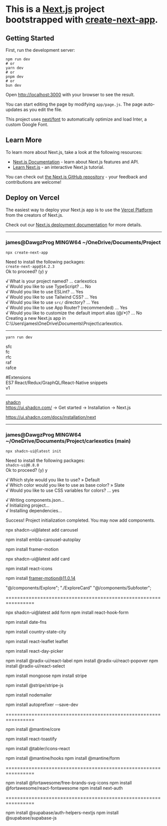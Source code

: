 <!DOCTYPE html>
<html lang="en">

<head>
    <meta charset="UTF-8">
    <meta name="viewport" content="width=device-width, initial-scale=1.0">
    <title>README</title>
</head>

<body>
    <h1>This is a <a href="https://nextjs.org/">Next.js</a> project bootstrapped with <a
            href="https://github.com/vercel/next.js/tree/canary/packages/create-next-app">create-next-app</a>.</h1>
    <h2>Getting Started</h2>
    <p>First, run the development server:</p>
    <pre><code>npm run dev
# or
yarn dev
# or
pnpm dev
# or
bun dev
</code></pre>
    <p>Open <a href="http://localhost:3000">http://localhost:3000</a> with your browser to see the result.</p>
    <p>You can start editing the page by modifying <code>app/page.js</code>. The page auto-updates as you edit the
        file.</p>
    <p>This project uses <a href="https://nextjs.org/docs/basic-features/font-optimization">next/font</a> to automatically
        optimize and load Inter, a custom Google Font.</p>
    <h2>Learn More</h2>
    <p>To learn more about Next.js, take a look at the following resources:</p>
    <ul>
        <li><a href="https://nextjs.org/docs">Next.js Documentation</a> - learn about Next.js features and API.</li>
        <li><a href="https://nextjs.org/learn">Learn Next.js</a> - an interactive Next.js tutorial.</li>
    </ul>
    <p>You can check out <a href="https://github.com/vercel/next.js/">the Next.js GitHub repository</a> - your feedback
        and contributions are welcome!</p>
    <h2>Deploy on Vercel</h2>
    <p>The easiest way to deploy your Next.js app is to use the <a
            href="https://vercel.com/new?utm_medium=default-template&amp;filter=next.js&amp;utm_source=create-next-app&amp;utm_campaign=create-next-app-readme">Vercel
            Platform</a> from the creators of Next.js.</p>
    <p>Check out our <a href="https://nextjs.org/docs/deployment">Next.js deployment documentation</a> for more
        details.</p>
    <hr>
    <h3>james@DawgzProg MINGW64 ~/OneDrive/Documents/Project</h3>
    <p><code>npx create-next-app</code></p>
    <p>Need to install the following packages:<br><code>create-next-app@14.2.3</code><br>Ok to proceed? (y) y</p>
    <p>√ What is your project named? ... carlexotics<br>√ Would you like to use TypeScript? ... No <br>√ Would you
        like to use ESLint? ... Yes<br>√ Would you like to use Tailwind CSS? ... Yes<br>√ Would you like to use
        <code>src/</code> directory? ... Yes<br>√ Would you like to use App Router? (recommended) ... Yes<br>√ Would
        you like to customize the default import alias (@/*)? ... No<br>Creating a new Next.js app in
        C:\Users\james\OneDrive\Documents\Project\carlexotics.</p>
    <hr>
    <p><code>yarn run dev</code></p>
    <p>sfc<br>fc<br>rfc<br>raf<br>rafce</p>
    <p>#Extensions<br>ES7 React/Redux/GraphQL/React-Native snippets<br>v1</p>
    <hr>
    <p><a href="https://ui.shadcn.com/">shadcn</a><br><a href="https://ui.shadcn.com/">https://ui.shadcn.com/</a> -&gt;
        Get started -&gt; Installation -&gt; Next.js</p>
    <p><a href="https://ui.shadcn.com/docs/installation/next">https://ui.shadcn.com/docs/installation/next</a></p>
    <hr>
    <h3>james@DawgzProg MINGW64 ~/OneDrive/Documents/Project/carlexotics (main)</h3>
    <p><code>npx shadcn-ui@latest init</code></p>
    <p>Need to install the following packages:<br><code>shadcn-ui@0.8.0</code><br>Ok to proceed? (y) y</p>
    <p>√ Which style would you like to use? » Default<br>√ Which color would you like to use as base color? » Slate<br>√
        Would you like to use CSS variables for colors? ... yes</p>
    <p>√ Writing components.json...<br>√ Initializing project...<br>√ Installing dependencies...</p>
    <p>Success! Project initialization completed. You may now add components.</p>
</body>

</html>

npx shadcn-ui@latest add carousel

npm install embla-carousel-autoplay

npm install framer-motion

npx shadcn-ui@latest add card

npm install react-icons

npm install framer-motion@11.0.14




"@/components/Explore";
"./ExploreCard"
"@/components/Subfooter";



================================================================

npx shadcn-ui@latest add form
npm install react-hook-form

npm install date-fns

npm install country-state-city


npm install react-leaflet leaflet

npm install react-day-picker

npm install @radix-ui/react-label
npm install @radix-ui/react-popover
npm install @radix-ui/react-select

npm install mongoose
npm install stripe

npm install @stripe/stripe-js

npm install nodemailer



npm install autoprefixer --save-dev



================================================================
<!-- Login Auth -->

<!-- Login.tsx -->
npm install @mantine/core

npm install react-toastify

<!-- notregistered notverified -->
npm install @tabler/icons-react


<!-- hooks -->
npm install @mantine/hooks
npm install @mantine/form



================================================================

npm install @fortawesome/free-brands-svg-icons
npm install @fortawesome/react-fontawesome
npm install next-auth


================================================================

npm install @supabase/auth-helpers-nextjs
npm install @supabase/supabase-js
